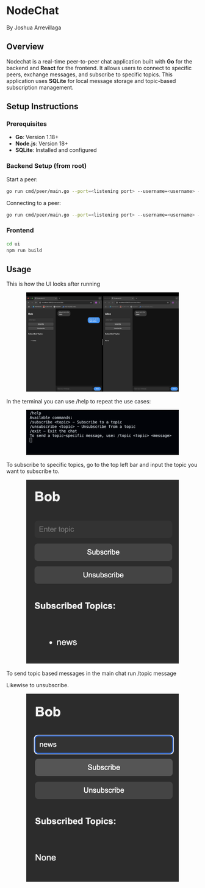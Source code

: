 # NodeChat
By Joshua Arrevillaga

## Overview
Nodechat is a real-time peer-to-peer chat application built with **Go** for the backend and **React** for the frontend. It allows users to connect to specific peers, exchange messages, and subscribe to specific topics. This application uses **SQLite** for local message storage and topic-based subscription management.

## Setup Instructions

### Prerequisites
- **Go**: Version 1.18+
- **Node.js**: Version 18+
- **SQLite**: Installed and configured

### Backend Setup (from root)
Start a peer:
```bash
go run cmd/peer/main.go --port=<listening port> --username=<username> --api-port=<api port>
```
Connecting to a peer:
```bash
go run cmd/peer/main.go --port=<listening port> --username=<username> --api-port=<api port> --connect=<IP of peer>
```

### Frontend 

```bash
cd ui
npm run build
```

## Usage 

This is how the UI looks after running

<p align="center">
  <img src="img/ui.png" alt="ui" width="400">
</p>

In the terminal you can use /help to repeat the use cases:

<p align="center">
  <img src="img/help.png" alt="unsubscribe" width="400">
</p>


To subscribe to specific topics, go to the top left bar and input the topic you want to subscribe to.

<p align="center">
  <img src="img/subscribe.png" alt="subscribe" width="400">
</p>


To send topic based messages in the main chat run /topic <topic> message

Likewise to unsubscribe.

<p align="center">
  <img src="img/unsubscribe.png" alt="unsubscribe" width="400">
</p>